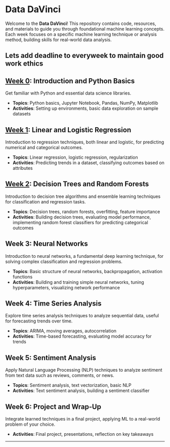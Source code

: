 # Data DaVinci

Welcome to the **Data DaVinci**! This repository contains code, resources, and materials to guide you through foundational machine learning concepts. Each week focuses on a specific machine learning technique or analysis method, building skills for real-world data analysis.


Lets add deadline to everyweek to maintain good work ethics
---

## [Week 0](./Week%200/): Introduction and Python Basics

Get familiar with Python and essential data science libraries.

- **Topics**: Python basics, Jupyter Notebook, Pandas, NumPy, Matplotlib
- **Activities**: Setting up environments, basic data exploration on sample datasets

## [Week 1](./Week%201/): Linear and Logistic Regression

Introduction to regression techniques, both linear and logistic, for predicting numerical and categorical outcomes.

- **Topics**: Linear regression, logistic regression, regularization
- **Activities**: Predicting trends in a dataset, classifying outcomes based on attributes

## [Week 2](./Week%202/): Decision Trees and Random Forests

Introduction to decision tree algorithms and ensemble learning techniques for classification and regression tasks.

- **Topics**: Decision trees, random forests, overfitting, feature importance
- **Activities**: Building decision trees, evaluating model performance, implementing random forest classifiers for predicting categorical outcomes

## Week 3: Neural Networks

Introduction to neural networks, a fundamental deep learning technique, for solving complex classification and regression problems.

- **Topics**: Basic structure of neural networks, backpropagation, activation functions
- **Activities**: Building and training simple neural networks, tuning hyperparameters, visualizing network performance

## Week 4: Time Series Analysis

Explore time series analysis techniques to analyze sequential data, useful for forecasting trends over time.

- **Topics**: ARIMA, moving averages, autocorrelation
- **Activities**: Time-based forecasting, evaluating model accuracy for trends

## Week 5: Sentiment Analysis

Apply Natural Language Processing (NLP) techniques to analyze sentiment from text data such as reviews, comments, or news.

- **Topics**: Sentiment analysis, text vectorization, basic NLP
- **Activities**: Text sentiment analysis, building a sentiment classifier

## Week 6: Project and Wrap-Up

Integrate learned techniques in a final project, applying ML to a real-world problem of your choice.

- **Activities**: Final project, presentations, reflection on key takeaways

---
